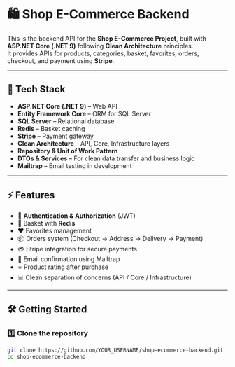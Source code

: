 # 🛍️ Shop E-Commerce Backend

This is the backend API for the **Shop E-Commerce Project**, built with **ASP.NET Core (.NET 9)** following **Clean Architecture** principles.  
It provides APIs for products, categories, basket, favorites, orders, checkout, and payment using **Stripe**.

---

## 🚀 Tech Stack
- **ASP.NET Core (.NET 9)** – Web API
- **Entity Framework Core** – ORM for SQL Server
- **SQL Server** – Relational database
- **Redis** – Basket caching
- **Stripe** – Payment gateway
- **Clean Architecture** – API, Core, Infrastructure layers
- **Repository & Unit of Work Pattern**
- **DTOs & Services** – For clean data transfer and business logic
- **Mailtrap** – Email testing in development

---

## ⚡ Features
- 🔑 **Authentication & Authorization** (JWT)
- 🛒 Basket with **Redis**
- ❤️ Favorites management
- 📦 Orders system (Checkout → Address → Delivery → Payment)
- 💳 Stripe integration for secure payments
- 📧 Email confirmation using Mailtrap
- ⭐ Product rating after purchase
- 📊 Clean separation of concerns (API / Core / Infrastructure)

---

## 🛠️ Getting Started

### 1️⃣ Clone the repository
```bash
git clone https://github.com/YOUR_USERNAME/shop-ecommerce-backend.git
cd shop-ecommerce-backend

